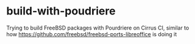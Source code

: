 # build-with-poudriere

Trying to build FreeBSD packages with Pourdriere on Cirrus CI, similar to how https://github.com/freebsd/freebsd-ports-libreoffice is doing it
